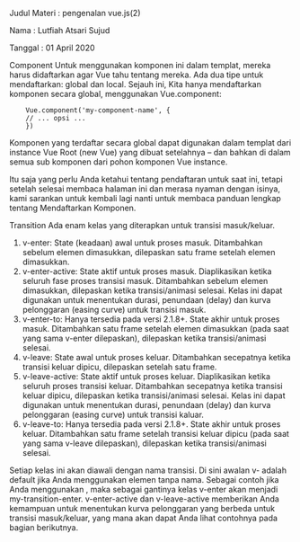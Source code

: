 Judul Materi : pengenalan vue.js(2)

Nama : Lutfiah Atsari Sujud

Tanggal : 01 April 2020


Component
Untuk menggunakan komponen ini dalam templat, mereka harus didaftarkan agar Vue tahu tentang mereka. Ada dua tipe untuk mendaftarkan: global dan local. Sejauh ini, Kita hanya mendaftarkan komponen secara global, menggunakan Vue.component:

        Vue.component('my-component-name', {
        // ... opsi ...
        })

Komponen yang terdaftar secara global dapat digunakan dalam templat dari instance Vue Root (new Vue) yang dibuat setelahnya – dan bahkan di dalam semua sub komponen dari pohon komponen Vue instance.

Itu saja yang perlu Anda ketahui tentang pendaftaran untuk saat ini, tetapi setelah selesai membaca halaman ini dan merasa nyaman dengan isinya, kami sarankan untuk kembali lagi nanti untuk membaca panduan lengkap tentang Mendaftarkan Komponen.



Transition 
Ada enam kelas yang diterapkan untuk transisi masuk/keluar.

1. v-enter: State (keadaan) awal untuk proses masuk. Ditambahkan sebelum elemen dimasukkan, dilepaskan satu frame setelah elemen dimasukkan.
2. v-enter-active: State aktif untuk proses masuk. Diaplikasikan ketika seluruh fase proses transisi masuk. Ditambahkan sebelum elemen dimasukkan, dilepaskan ketika transisi/animasi selesai. Kelas ini dapat digunakan untuk menentukan durasi, penundaan (delay) dan kurva pelonggaran (easing curve) untuk transisi masuk.
3. v-enter-to: Hanya tersedia pada versi 2.1.8+. State akhir untuk proses masuk. Ditambahkan satu frame setelah elemen dimasukkan (pada saat yang sama v-enter dilepaskan), dilepaskan ketika transisi/animasi selesai.
4. v-leave: State awal untuk proses keluar. Ditambahkan secepatnya ketika transisi keluar dipicu, dilepaskan setelah satu frame.
5. v-leave-active: State aktif untuk proses keluar. Diaplikasikan ketika seluruh proses transisi keluar. Ditambahkan secepatnya ketika transisi keluar dipicu, dilepaskan ketika transisi/animasi selesai. Kelas ini dapat digunakan untuk menentukan durasi, penundaan (delay) dan kurva pelonggaran (easing curve) untuk transisi kaluar.
6. v-leave-to: Hanya tersedia pada versi 2.1.8+. State akhir untuk proses keluar. Ditambahkan satu frame setelah transisi keluar dipicu (pada saat yang sama v-leave dilepaskan), dilepaskan ketika transisi/animasi selesai.

Setiap kelas ini akan diawali dengan nama transisi. Di sini awalan v- adalah default jika Anda menggunakan elemen <transition> tanpa nama. Sebagai contoh jika Anda menggunakan <transition name="my-transition">, maka sebagai gantinya kelas v-enter akan menjadi my-transition-enter.
v-enter-active dan v-leave-active memberikan Anda kemampuan untuk menentukan kurva pelonggaran yang berbeda untuk transisi masuk/keluar, yang mana akan dapat Anda lihat contohnya pada bagian berikutnya.